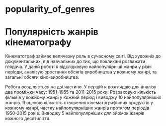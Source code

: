 # popularity_of_genres
# Популярність жанрів кінематографу

Кінематограф займає величезну роль в сучасному світі. Від художніх до документальних, від навчальних до тих, що покликані розважати глядача.
У даній роботі я відслідковую найпопулярніші жанри у різні періоди, аналізую зростання обсягів виробництва у кожному жанрі, та загальні обсяги кіно-виробництва.

Робота розділяється на дві частини.
У першій я розглядаю для аналізу два проміжки часу: 1951-1955 та 2011-2015 роки.
Розраховую кількість фільмів у кожному жанрі у кожний період і виводжу 10 найпопулярніших жанрів.
Я оцінюю кількість створених кінематографічних продуктів у кожному жанрі, частку найпопулярніших жанрів протягом періодів 1950-2015 років.
Виводжу 5 найпопулярніших для зйомок жанрів кожного десятиліття.
